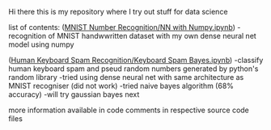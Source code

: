 Hi there this is my repository where I try out stuff for data science 


list of contents:
  ([MNIST Number Recognition/NN with Numpy.ipynb](https://github.com/AryaVatsa/DS-Tryouts-personal/blob/main/MNIST%20Number%20Recognition/NN%20with%20Numpy.ipynb))
    -recognition of MNIST handwwritten dataset with my own dense neural net model using numpy 
    
  ([Human Keyboard Spam Recognition/Keyboard Spam Bayes.ipynb](https://github.com/AryaVatsa/DS-Tryouts-personal/blob/main/Human%20Keyboard%20Spam%20Recognition/Keyboard%20Spam%20Bayes.ipynb))
    -classify human keyboard spam and pseud random numbers generated by python's random library 
    -tried using dense neural net with same  architecture as MNIST recogniser (did not work)
    -tried naive bayes algorithm (68% accuracy)
    -will try gaussian bayes next 

more information available in code comments in respective source code files 
